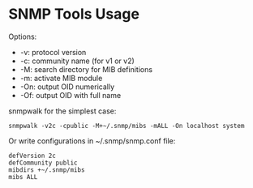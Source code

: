 SNMP Tools Usage
================

Options:

 * -v: protocol version
 * -c: community name (for v1 or v2)
 * -M: search directory for MIB definitions
 * -m: activate MIB module
 * -On: output OID numerically
 * -Of: output OID with full name

snmpwalk for the simplest case:

    snmpwalk -v2c -cpublic -M+~/.snmp/mibs -mALL -On localhost system

Or write configurations in ~/.snmp/snmp.conf file:

    defVersion 2c
    defCommunity public
    mibdirs +~/.snmp/mibs
    mibs ALL
